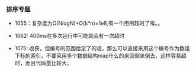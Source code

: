 ### 排序专题


- 1055：复杂度为O(NlogN)+O(k*n)=1e8,有一个用例超时了唉。。

- 1062: 400ms在多次运行中可能就会有一次超时

- 1075: 收获，但编号的范围给定了的话，那么可以直接采用这个编号作为数组下标的索引，不要采用多个数据结构map什么的来回倒来倒去，这样容易超时，而且代码量比较大。
